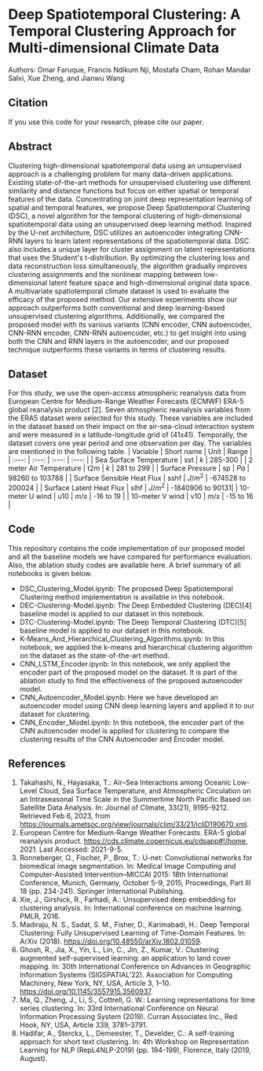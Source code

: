 # Deep Spatiotemporal Clustering: A Temporal Clustering Approach for Multi-dimensional Climate Data

Authors: Omar Faruque, Francis Ndikum Nji, Mostafa Cham, Rohan Mandar Salvi, Xue Zheng, and Jianwu Wang

## Citation
If you use this code for your research, please cite our paper.

## Abstract
Clustering high-dimensional spatiotemporal data using an unsupervised approach is a challenging problem for many data-driven applications. Existing state-of-the-art methods for unsupervised clustering use different similarity and distance functions but focus on either spatial or temporal features of the data. Concentrating on joint deep representation learning of spatial and temporal features, we propose Deep Spatiotemporal Clustering (DSC), a novel algorithm for the temporal clustering of high-dimensional spatiotemporal data using an unsupervised deep learning method. Inspired by the U-net architecture, DSC utilizes an autoencoder integrating CNN-RNN layers to learn latent representations of the spatiotemporal data. DSC also includes a unique layer for cluster assignment on latent representations that uses the Student's t-distribution. By optimizing the clustering loss and data reconstruction loss simultaneously, the algorithm gradually improves clustering assignments and the nonlinear mapping between low-dimensional latent feature space and high-dimensional original data space. A multivariate spatiotemporal climate dataset is used to evaluate the efficacy of the proposed method. Our extensive experiments show our approach outperforms both conventional and deep learning-based unsupervised clustering algorithms. Additionally, we compared the proposed model with its various variants (CNN encoder, CNN autoencoder, CNN-RNN encoder, CNN-RNN autoencoder, etc.) to get insight into using both the CNN and RNN layers in the autoencoder, and our proposed technique outperforms these variants in terms of clustering results.

## Dataset
For this study, we use the open-access atmospheric reanalysis data  from European Centre for Medium-Range Weather Forecasts (ECMWF) ERA-5 global reanalysis product [2]. Seven atmospheric reanalysis variables from the ERA5 dataset were selected for this study. These variables are included in the dataset based on their impact on the air-sea-cloud interaction system and were measured in a latitude-longitude grid of (41x41). Temporally, the dataset covers one year period and one observation per day. The variables are mentioned in the following table.
| Variable                   | Short name |  Unit   |  Range |
| :---:                      |   :---:    |  :---:  | :---: |
| Sea Surface Temperature    | sst        | $k$     | 285-300 |
| 2 meter Air Temperature    | t2m        | $k$     | 281 to 299 |
| Surface Pressure           | sp         | $Pa$    | 98260 to 103788 |
| Surface Sensible Heat Flux | sshf       | $J/m^2$ | -674528 to 200024 |
| Surface Latent Heat Flux   | slhf       | $J/m^2$ | -1840906 to 90131|
| 10-meter U wind            | u10        | $m/s$   | -16 to 19 |
| 10-meter V wind            | v10        | $m/s$   | -15 to 16 |

## Code
This repository contains the code implementation of our proposed model and all the baseline models we have compared for performance evaluation. Also, the ablation study codes are available here. A brief summary of all notebooks is given below. 

- DSC_Clustering_Model.ipynb: The proposed Deep Spatiotemporal Clustering method implementation is available in this notebook.
- DEC-Clustering-Model.ipynb: The Deep Embedded Clustering (DEC)[4] baseline model is applied to our dataset in this notebook.  
- DTC-Clustering-Model.ipynb: The Deep Temporal Clustering (DTC)[5] baseline model is applied to our dataset in this notebook.
- K-Means_And_Hierarchical_Clustering_Algorithms.ipynb: In this notebook, we applied the k-means and hierarchical clustering algorithm on the dataset as the state-of-the-art method.   
- CNN_LSTM_Encoder.ipynb: In this notebook, we only applied the encoder part of the proposed model on the dataset. It is part of the ablation study to find the effectiveness of the proposed autoencoder model.
- CNN_Autoencoder_Model.ipynb: Here we have developed an autoencoder model using CNN deep learning layers and applied it to our dataset for clustering. 
- CNN_Encoder_Model.ipynb: In this notebook, the encoder part of the CNN autoencoder model is applied for clustering to compare  the clustering results of the CNN Autoencoder and Encoder model.


## References
1. Takahashi, N., Hayasaka, T.: Air–Sea Interactions among Oceanic Low-Level Cloud, Sea Surface Temperature, and Atmospheric Circulation on an Intraseasonal Time Scale in the Summertime North Pacific Based on Satellite Data Analysis. In: Journal of Climate, 33(21), 9195-9212. Retrieved Feb 6, 2023, from https://journals.ametsoc.org/view/journals/clim/33/21/jcliD190670.xml.
2. European Centre for Medium-Range Weather Forecasts. ERA-5 global reanalysis product. https://cds.climate.copernicus.eu/cdsapp#!/home, 2021. Last Accessed: 2021-9-5.
3. Ronneberger, O., Fischer, P., Brox, T.: U-net: Convolutional networks for biomedical image segmentation. In: Medical Image Computing and Computer-Assisted Intervention–MICCAI 2015: 18th International Conference, Munich, Germany, October 5-9, 2015, Proceedings, Part III 18 (pp. 234-241). Springer International Publishing.
4. Xie, J., Girshick, R., Farhadi, A.: Unsupervised deep embedding for clustering analysis. In: International conference on machine learning. PMLR, 2016.
5. Madiraju, N. S., Sadat, S. M., Fisher, D., Karimabadi, H.: Deep Temporal Clustering: Fully Unsupervised Learning of Time-Domain Features. In: ArXiv (2018). https://doi.org/10.48550/arXiv.1802.01059.
6. Ghosh, R., Jia, X., Yin, L., Lin, C., Jin, Z., Kumar, V.: Clustering augmented self-supervised learning: an application to land cover mapping. In: 30th International Conference on Advances in Geographic Information Systems (SIGSPATIAL’22). Association for Computing Machinery, New York, NY, USA, Article 3, 1–10. https://doi.org/10.1145/3557915.3560937.
7. Ma, Q., Zheng, J., Li, S., Cottrell, G. W.: Learning representations for time series clustering. In: 33rd International Conference on Neural Information Processing System (2019). Curran Associates Inc., Red Hook, NY, USA, Article 339, 3781–3791.
8. Hadifar, A., Sterckx, L., Demeester, T., Develder, C.: A self-training approach for short text clustering. In: 4th Workshop on Representation Learning for NLP (RepL4NLP-2019) (pp. 194-199), Florence, Italy (2019, August).
 




